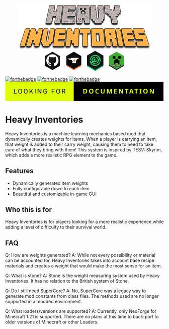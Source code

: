 <center>
<img src="https://raw.githubusercontent.com/SuperScary/Heavy-Inventories/main/src/main/resources/assets/img/HEAVY.png" alt="Heavy Inventories Banner">
</center>

<center>
<a href="https://github.com/SuperScary/Heavy-Inventories" target="_blank"><img src="https://raw.githubusercontent.com/SuperScary/Heavy-Inventories/main/src/main/resources/assets/img/github_honeycomb_icon.png" alt="GitHub" width="64"/></a>
<a href="https://www.curseforge.com/minecraft/mc-mods/heavy-inventories" target="_blank"><img src="https://raw.githubusercontent.com/SuperScary/Heavy-Inventories/main/src/main/resources/assets/img/curseforge_honeycomb_icon_color.png" alt="CurseForge" width="64"/></a>
<a href="https://modrinth.com/project/heavy-inventories" target="_blank"><img src="https://raw.githubusercontent.com/SuperScary/Heavy-Inventories/main/src/main/resources/assets/img/modrinth_honeycomb_icon.png" alt="CurseForge" width="64"/></a>
<a href="https://www.minecraft.net/en-us/article/minecraft-java-edition-1-21" target="_blank"><img src="https://raw.githubusercontent.com/SuperScary/Heavy-Inventories/main/src/main/resources/assets/img/minecraft_honeycomb_icon.png" alt="Minecraft" width="64"/></a>
</center>

[![forthebadge](https://forthebadge.com/images/badges/made-with-java.svg)](https://forthebadge.com)
[![forthebadge](https://forthebadge.com/images/badges/built-with-love.svg)](https://forthebadge.com)
[![forthebadge](https://forthebadge.com/images/badges/license-mit.svg)](https://forthebadge.com)
[![Documentation](https://raw.githubusercontent.com/SuperScary/Heavy-Inventories/main/src/main/resources/assets/img/looking-for-documentation.svg)](https://superscary.github.io/Heavy-Inventories-Documentation/)

# Heavy Inventories
Heavy Inventories is a machine learning mechanics based mod that dynamically creates weights for items. When a player is carrying
an item, that weight is added to their carry weight, causing them to need to take care of what they bring with them! This 
system is inspired by TESV: Skyrim, which adds a more realistic RPG element to the game.

## Features
- Dynamically generated item weights
- Fully configurable down to each item
- Beautiful and customizable in-game GUI

## Who this is for
Heavy Inventories is for players looking for a more realistic experience while adding a level of difficulty to their 
survival world. 

## FAQ
Q: How are weights generated?
A: While not every possibility or material can be accounted for, Heavy Inventories takes into account base recipe materials
and creates a weight that would make the most sense for an item.

Q: What is stone?
A: Stone is the weight measuring system used by Heavy Inventories. It has no relation to the British system of Stone.

Q: Do I still need SuperCore?
A: No, SuperCore was a legacy way to generate mod constants from class files. The methods used are no longer supported in 
a modded environment.

Q: What loaders/versions are supported? 
A: Currently, only NeoForge for Minecraft 1.21 is supported. There are no plans at this time to back-port to older versions
of Minecraft or other Loaders.

